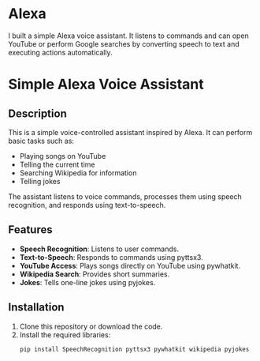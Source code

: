 # Alexa
I built a simple Alexa voice assistant. It listens to commands and can open YouTube or perform Google searches by converting speech to text and executing actions automatically.
# Simple Alexa Voice Assistant

## Description
This is a simple voice-controlled assistant inspired by Alexa. It can perform basic tasks such as:  
- Playing songs on YouTube  
- Telling the current time  
- Searching Wikipedia for information  
- Telling jokes  

The assistant listens to voice commands, processes them using speech recognition, and responds using text-to-speech.  

## Features
- **Speech Recognition**: Listens to user commands.  
- **Text-to-Speech**: Responds to commands using pyttsx3.  
- **YouTube Access**: Plays songs directly on YouTube using pywhatkit.  
- **Wikipedia Search**: Provides short summaries.  
- **Jokes**: Tells one-line jokes using pyjokes.  

## Installation
1. Clone this repository or download the code.
2. Install the required libraries:
   ```bash
   pip install SpeechRecognition pyttsx3 pywhatkit wikipedia pyjokes
